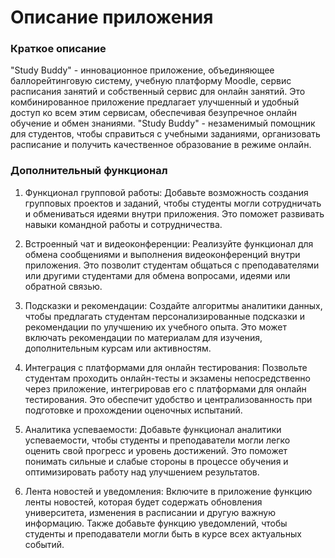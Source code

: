 # Описание приложения

### Краткое описание

"Study Buddy" - инновационное приложение, объединяющее баллорейтинговую систему, учебную платформу Moodle, сервис
расписания занятий и собственный сервис для онлайн занятий. Это комбинированное приложение предлагает улучшенный и
удобный доступ ко всем этим сервисам, обеспечивая безупречное онлайн обучение и обмен знаниями. "Study Buddy" -
незаменимый помощник для студентов, чтобы справиться с учебными заданиями, организовать расписание и получить
качественное образование в режиме онлайн.

### Дополнительный функционал

1. Функционал групповой работы: Добавьте возможность создания групповых проектов и заданий, чтобы студенты могли
   сотрудничать и обмениваться идеями внутри приложения. Это поможет развивать навыки командной работы и сотрудничества.

2. Встроенный чат и видеоконференции: Реализуйте функционал для обмена сообщениями и выполнения видеоконференций внутри
   приложения. Это позволит студентам общаться с преподавателями или другими студентами для обмена вопросами, идеями или
   обратной связью.

3. Подсказки и рекомендации: Создайте алгоритмы аналитики данных, чтобы предлагать студентам персонализированные
   подсказки и рекомендации по улучшению их учебного опыта. Это может включать рекомендации по материалам для изучения,
   дополнительным курсам или активностям.

4. Интеграция с платформами для онлайн тестирования: Позвольте студентам проходить онлайн-тесты и экзамены
   непосредственно через приложение, интегрировав его с платформами для онлайн тестирования. Это обеспечит удобство и
   централизованность при подготовке и прохождении оценочных испытаний.

5. Аналитика успеваемости: Добавьте функционал аналитики успеваемости, чтобы студенты и преподаватели могли легко
   оценить свой прогресс и уровень достижений. Это поможет понимать сильные и слабые стороны в процессе обучения и
   оптимизировать работу над улучшением результатов.

6. Лента новостей и уведомления: Включите в приложение функцию ленты новостей, которая будет содержать обновления
   университета, изменения в расписании и другую важную информацию. Также добавьте функцию уведомлений, чтобы студенты и
   преподаватели могли быть в курсе всех актуальных событий.